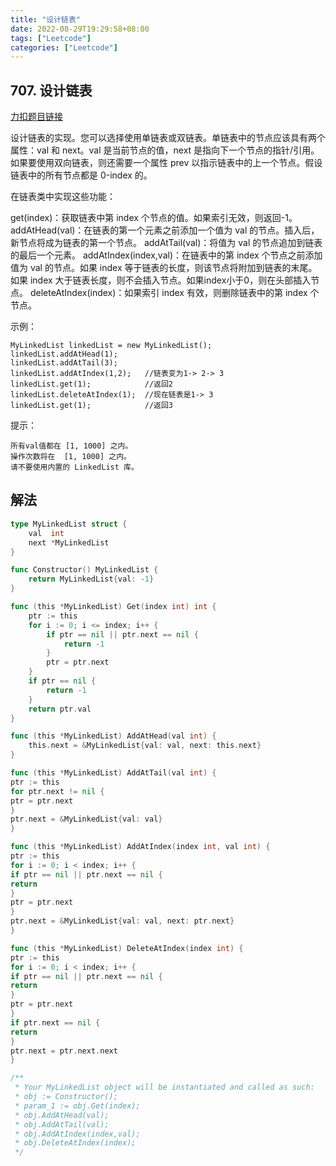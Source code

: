 ```yaml
---
title: "设计链表"
date: 2022-08-29T19:29:58+08:00
tags: ["Leetcode"]
categories: ["Leetcode"]
---
```


## 707. 设计链表

[力扣题目链接](https://leetcode.cn/problems/design-linked-list/)

设计链表的实现。您可以选择使用单链表或双链表。单链表中的节点应该具有两个属性：val 和 next。val 是当前节点的值，next 是指向下一个节点的指针/引用。如果要使用双向链表，则还需要一个属性 prev 以指示链表中的上一个节点。假设链表中的所有节点都是 0-index 的。

在链表类中实现这些功能：

get(index)：获取链表中第 index 个节点的值。如果索引无效，则返回-1。
addAtHead(val)：在链表的第一个元素之前添加一个值为 val 的节点。插入后，新节点将成为链表的第一个节点。
addAtTail(val)：将值为 val 的节点追加到链表的最后一个元素。
addAtIndex(index,val)：在链表中的第 index 个节点之前添加值为 val  的节点。如果 index 等于链表的长度，则该节点将附加到链表的末尾。如果 index 大于链表长度，则不会插入节点。如果index小于0，则在头部插入节点。
deleteAtIndex(index)：如果索引 index 有效，则删除链表中的第 index 个节点。

示例：

    MyLinkedList linkedList = new MyLinkedList();
    linkedList.addAtHead(1);
    linkedList.addAtTail(3);
    linkedList.addAtIndex(1,2);   //链表变为1-> 2-> 3
    linkedList.get(1);            //返回2
    linkedList.deleteAtIndex(1);  //现在链表是1-> 3
    linkedList.get(1);            //返回3

提示：

    所有val值都在 [1, 1000] 之内。
    操作次数将在  [1, 1000] 之内。
    请不要使用内置的 LinkedList 库。

## 解法
```go
type MyLinkedList struct {
    val  int
    next *MyLinkedList
}

func Constructor() MyLinkedList {
    return MyLinkedList{val: -1}
}

func (this *MyLinkedList) Get(index int) int {
    ptr := this
    for i := 0; i <= index; i++ {
        if ptr == nil || ptr.next == nil {
            return -1
        }
        ptr = ptr.next
    }
    if ptr == nil {
        return -1
    }
    return ptr.val
}

func (this *MyLinkedList) AddAtHead(val int) {
    this.next = &MyLinkedList{val: val, next: this.next}
}

func (this *MyLinkedList) AddAtTail(val int) {
ptr := this
for ptr.next != nil {
ptr = ptr.next
}
ptr.next = &MyLinkedList{val: val}
}

func (this *MyLinkedList) AddAtIndex(index int, val int) {
ptr := this
for i := 0; i < index; i++ {
if ptr == nil || ptr.next == nil {
return
}
ptr = ptr.next
}
ptr.next = &MyLinkedList{val: val, next: ptr.next}
}

func (this *MyLinkedList) DeleteAtIndex(index int) {
ptr := this
for i := 0; i < index; i++ {
if ptr == nil || ptr.next == nil {
return
}
ptr = ptr.next
}
if ptr.next == nil {
return
}
ptr.next = ptr.next.next
}

/**
 * Your MyLinkedList object will be instantiated and called as such:
 * obj := Constructor();
 * param_1 := obj.Get(index);
 * obj.AddAtHead(val);
 * obj.AddAtTail(val);
 * obj.AddAtIndex(index,val);
 * obj.DeleteAtIndex(index);
 */
```
